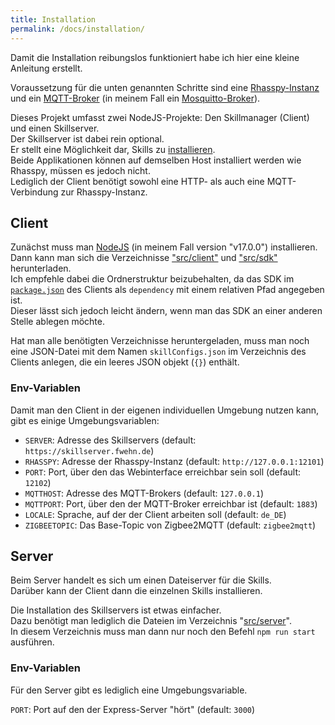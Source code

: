 ```yaml
---
title: Installation
permalink: /docs/installation/
---
```


Damit die Installation reibungslos funktioniert habe ich hier eine kleine Anleitung erstellt.

Voraussetzung für die unten genannten Schritte sind eine [Rhasspy-Instanz](https://rhasspy.readthedocs.io/en/latest/installation/) und ein [MQTT-Broker](https://mqtt.org/software/#servers-brokers) (in meinem Fall ein [Mosquitto-Broker](https://mosquitto.org/)).

Dieses Projekt umfasst zwei NodeJS-Projekte: Den Skillmanager (Client) und einen Skillserver.  
Der Skillserver ist dabei rein optional.  
Er stellt eine Möglichkeit dar, Skills zu [installieren](./client/skillmanager.md#online).  
Beide Applikationen können auf demselben Host installiert werden wie Rhasspy, müssen es jedoch nicht.  
Lediglich der Client benötigt sowohl eine HTTP- als auch eine MQTT-Verbindung zur Rhasspy-Instanz.

## Client

Zunächst muss man [NodeJS](https://nodejs.org/en/download/) (in meinem Fall version "v17.0.0") installieren.  
Dann kann man sich die Verzeichnisse ["src/client"](https://github.com/fwehn/pp-voiceassistant/tree/main/src/client) und ["src/sdk"](https://github.com/fwehn/pp-voiceassistant/tree/main/src/sdk) herunterladen.  
Ich empfehle dabei die Ordnerstruktur beizubehalten, da das SDK im [``package.json``](https://github.com/fwehn/pp-voiceassistant/blob/main/src/client/package.json) des Clients als ``dependency`` mit einem relativen Pfad angegeben ist.  
Dieser lässt sich jedoch leicht ändern, wenn man das SDK an einer anderen Stelle ablegen möchte.  

Hat man alle benötigten Verzeichnisse heruntergeladen, muss man noch eine JSON-Datei mit dem Namen ``skillConfigs.json`` im Verzeichnis des Clients anlegen, die ein leeres JSON objekt (``{}``) enthält.  

### Env-Variablen

Damit man den Client in der eigenen individuellen Umgebung nutzen kann, gibt es einige Umgebungsvariablen:

- ``SERVER``: Adresse des Skillservers (default: ``https://skillserver.fwehn.de``)
- ``RHASSPY``: Adresse der Rhasspy-Instanz (default: ``http://127.0.0.1:12101``)
- ``PORT``: Port, über den das Webinterface erreichbar sein soll (default: ``12102``)
- ``MQTTHOST``: Adresse des MQTT-Brokers (default: ``127.0.0.1``)
- ``MQTTPORT``: Port, über den der MQTT-Broker erreichbar ist (default: ``1883``)
- ``LOCALE``: Sprache, auf der der Client arbeiten soll (default: ``de_DE``)
- ``ZIGBEETOPIC``: Das Base-Topic von Zigbee2MQTT (default: ``zigbee2mqtt``)

## Server

Beim Server handelt es sich um einen Dateiserver für die Skills.  
Darüber kann der Client dann die einzelnen Skills installieren.  

Die Installation des Skillservers ist etwas einfacher.  
Dazu benötigt man lediglich die Dateien im Verzeichnis "[src/server](https://github.com/fwehn/pp-voiceassistant/tree/main/src/server)".  
In diesem Verzeichnis muss man dann nur noch den Befehl ``npm run start`` ausführen.

### Env-Variablen
Für den Server gibt es lediglich eine Umgebungsvariable.

``PORT``: Port auf den der Express-Server "hört" (default: ``3000``)


[//]: # (## Installation der Dependencies)

[//]: # ()
[//]: # (Einige Skills verwenden bestimmte [npm-Dependencies]&#40;https://docs.npmjs.com/cli/v8/configuring-npm/package-json#dependencies&#41;.  )

[//]: # (Diese werden in den jeweiligen [Manifest-Dateien]&#40;./skill/manifest.md#abhngigkeiten&#41; unter dem Punkt ``dependencies`` aufgeführt.  )

[//]: # (Diese npm-Dependencies müssen manuell installiert werden.  )

[//]: # (Dazu verwendet man den Befehl:  )

[//]: # (``npm install <Name und Version der Dependency>``)

[//]: # ()
[//]: # (Dieser sollte im Verzeichnis des Skillmanagers ausgeführt werden, also im Verzeichnis, in dem sich die ``package.json`` befindet.)